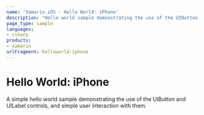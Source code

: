 ```yaml
---
name: 'Xamarin.iOS - Hello World: iPhone'
description: "Hello world sample demonstrating the use of the UIButton and UILabel controls, and simple user interaction with them #getstarted"
page_type: sample
languages:
- csharp
products:
- xamarin
urlFragment: helloworld-iphone
---
```

# Hello World: iPhone

A simple hello world sample demonstrating the use of the UIButton
and UILabel controls, and simple user interaction with them.

